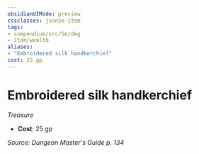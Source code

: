```yaml
---
obsidianUIMode: preview
cssclasses: json5e-item
tags:
- compendium/src/5e/dmg
- item/wealth
aliases: 
- "Embroidered silk handkerchief"
cost: 25 gp
---
```

# Embroidered silk handkerchief
*Treasure*  

- **Cost**: 25 gp

*Source: Dungeon Master's Guide p. 134*